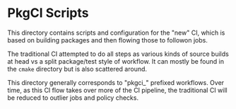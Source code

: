 # PkgCI Scripts

This directory contains scripts and configuration for the "new" CI, which
is based on building packages and then flowing those to followon jobs.

The traditional CI attempted to do all steps as various kinds of source
builds at head vs a split package/test style of workflow. It can mostly
be found in the `cmake` directory but is also scattered around.

This directory generally corresponds to "pkgci_" prefixed workflows. Over
time, as this CI flow takes over more of the CI pipeline, the traditional
CI will be reduced to outlier jobs and policy checks.
